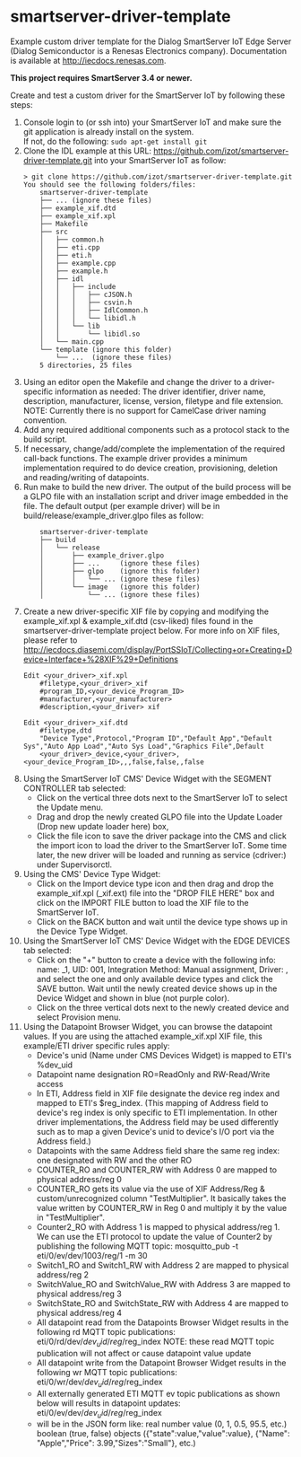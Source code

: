 # smartserver-driver-template
Example custom driver template for the Dialog SmartServer IoT Edge Server (Dialog Semiconductor is a Renesas Electronics company). Documentation is available at http://iecdocs.renesas.com.

**This project requires SmartServer 3.4 or newer.**

Create and test a custom driver for the SmartServer IoT by following these steps:
1.  Console login to (or ssh into) your SmartServer IoT and make sure the git application is already install on the system.  
	If not, do the following:
		``sudo apt-get install git``
2.  Clone the IDL example at this URL: https://github.com/izot/smartserver-driver-template.git into your 
    SmartServer IoT as follow:
	```
	> git clone https://github.com/izot/smartserver-driver-template.git
	You should see the following folders/files:
		smartserver-driver-template
		├── ... (ignore these files)
		├── example_xif.dtd
		├── example_xif.xpl
		├── Makefile
		├── src
		│   ├── common.h
		│   ├── eti.cpp
		│   ├── eti.h
		│   ├── example.cpp
		│   ├── example.h
		│   ├── idl
		│   │   ├── include
		│   │   │   ├── cJSON.h
		│   │   │   ├── csvin.h
		│   │   │   ├── IdlCommon.h
		│   │   │   └── libidl.h
		│   │   └── lib
		│   │       └── libidl.so
		│   └── main.cpp
		└── template (ignore this folder)
			└── ...  (ignore these files)
		5 directories, 25 files
3.  Using an editor open the Makefile and change the driver to a driver-specific information as needed:
	The driver identifier, driver name, description, manufacturer, license, version, filetype and file extension.
	NOTE: Currently there is no support for CamelCase driver naming convention.
4.  Add any required additional components such as a protocol stack to the build script.
5.  If necessary, change/add/complete the implementation of the required call-back functions.  The example driver
    provides a minimum implementation required to do device creation, provisioning, deletion and reading/writing of datapoints.
6.  Run make to build the new driver.
	The output of the build process will be a GLPO file with an installation script and driver image embedded in the file.  The default output (per example driver) will be in build/release/example_driver.glpo files as follow:
	```     
		smartserver-driver-template
		├── build
		│   └── release
		│       ├── example_driver.glpo
		│       ├── ...     (ignore these files)
		│       ├── glpo    (ignore this folder)
		│       │   └── ... (ignore these files)
		│       └── image   (ignore this folder)
		│           └── ... (ignore these files)
7.  Create a new driver-specific XIF file by copying and modifying the example_xif.xpl & example_xif.dtd (csv-liked) files found in the 
    smartserver-driver-template project below.  For more info on XIF files, please refer to http://iecdocs.diasemi.com/display/PortSSIoT/Collecting+or+Creating+Device+Interface+%28XIF%29+Definitions
	```     
	Edit <your_driver>_xif.xpl
		#filetype,<your_driver>_xif
		#program_ID,<your_device_Program_ID>
		#manufacturer,<your_manufacturer>
		#description,<your_driver> xif
	
	Edit <your_driver>_xif.dtd
		#filetype,dtd
		"Device Type",Protocol,"Program ID","Default App","Default Sys","Auto App Load","Auto Sys Load","Graphics File",Default 
		<your_driver>_device,<your_driver>,<your_device_Program_ID>,,,false,false,,false
8.  Using the SmartServer IoT CMS' Device Widget with the SEGMENT CONTROLLER tab selected: 
    * Click on the vertical three dots next to the SmartServer IoT to select the Update menu.
    * Drag and drop the newly created GLPO file into the Update Loader (Drop new update loader here) box, 
    * Click the file icon to save the driver package into the CMS and click the import icon to load the driver to the SmartServer IoT.  Some time later, the new driver will be loaded and running as service (cdriver:<your driver identifier>) under Supervisorctl.
9. 	Using the CMS' Device Type Widget: 
	  * Click on the Import device type icon and then drag and drop the example_xif.xpl (<driver identifier>_xif.ext) file into the "DROP FILE HERE" box and click on the IMPORT FILE button to load the XIF file to the SmartServer IoT.
    * Click on the BACK button and wait until the device type shows up in the Device Type Widget.
10. Using the SmartServer IoT CMS' Device Widget with the EDGE DEVICES tab selected:
	  * Click on the "+" button to create a device with the following info:
		  name: <your device name>_1,  UID: 001, Integration Method: Manual assignment, Driver: <your driver identifier>, and select the one and only available device types and click the SAVE button.
	    Wait until the newly created device shows up in the Device Widget and shown in blue (not purple color).
    * Click on the three vertical dots next to the newly created device and select Provision menu.
11. Using the Datapoint Browser Widget, you can browse the datapoint values.  If you are using the attached
    example_xif.xpl XIF file, this example/ETI driver specific rules apply:
	  * Device's unid (Name under CMS Devices Widget) is mapped to ETI's %dev_uid
	  * Datapoint name designation RO=ReadOnly and RW-Read/Write access
	  * In ETI, Address field in XIF file designate the device reg index and mapped to ETI's $reg_index.  (This 
	    mapping of Address field to device's reg index is only specific to ETI implementation.  In other driver
		implementations, the Address field may be used differently such as to map a given Device's unid to device's 
		I/O port via the Address field.)
	  * Datapoints with the same Address field share the same reg index: one designated with RW and the other RO
	  * COUNTER_RO and COUNTER_RW with Address 0 are mapped to physical address/reg 0
	  * COUNTER_RO gets its value via the use of XIF Address/Reg & custom/unrecognized column "TestMultiplier".  It
	    basically takes the value written by COUNTER_RW in Reg 0 and multiply it by the value in "TestMultiplier".
	  * Counter2_RO with Address 1 is mapped to physical address/reg 1.  We can use the ETI protocol to update the
	    value of Counter2 by publishing the following MQTT topic: 
		   mosquitto_pub -t eti/0/ev/dev/1003/reg/1 -m 30
	  * Switch1_RO and Switch1_RW with Address 2 are mapped to physical address/reg 2
	  * SwitchValue_RO and SwitchValue_RW with Address 3 are mapped to physical address/reg 3
	  * SwitchState_RO and SwitchState_RW with Address 4 are mapped to physical address/reg 4
	  * All datapoint read from the Datapoints Browser Widget results in the following rd MQTT topic publications:
	       eti/0/rd/dev/$dev_uid/reg/$reg_index
		NOTE: these read MQTT topic publication will not affect or cause datapoint value update
	  * All datapoint write from the Datapoint Browser Widget results in the following wr MQTT topic publications:
	       eti/0/wr/dev/$dev_uid/reg/$reg_index <data payload>
	  * All externally generated ETI MQTT ev topic publications as shown below will results in datapoint updates:
	       eti/0/ev/dev/$dev_uid/reg/$reg_index <data payload>
	  * <data payload> will be in the JSON form like:
	    real number value (0, 1, 0.5, 95.5, etc.)
		boolean (true, false)
		objects ({"state":value,"value":value}, {"Name": "Apple","Price": 3.99,"Sizes":"Small"}, etc.)
 


